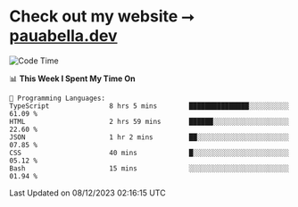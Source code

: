 # Check out my website ⭢ [pauabella.dev](https://pauabella.dev)

<!--START_SECTION:waka-->
![Code Time](http://img.shields.io/badge/Code%20Time-2%2C751%20hrs%2010%20mins-blue)

📊 **This Week I Spent My Time On** 

```text
💬 Programming Languages: 
TypeScript               8 hrs 5 mins        ███████████████░░░░░░░░░░   61.09 % 
HTML                     2 hrs 59 mins       ██████░░░░░░░░░░░░░░░░░░░   22.60 % 
JSON                     1 hr 2 mins         ██░░░░░░░░░░░░░░░░░░░░░░░   07.85 % 
CSS                      40 mins             █░░░░░░░░░░░░░░░░░░░░░░░░   05.12 % 
Bash                     15 mins             ░░░░░░░░░░░░░░░░░░░░░░░░░   01.94 % 
```


 Last Updated on 08/12/2023 02:16:15 UTC
<!--END_SECTION:waka-->
